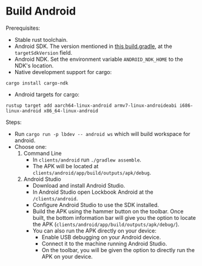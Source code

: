 # Build Android

Prerequisites:
- Stable rust toolchain.
- Android SDK. The version mentioned in [this build.gradle](/clients/android/app/build.gradle), at the `targetSdkVersion` field.
- Android NDK. Set the environment variable `ANDROID_NDK_HOME` to the NDK's location.
- Native development support for cargo:
```shell script
cargo install cargo-ndk
```
- Android targets for cargo:
```shell script
rustup target add aarch64-linux-android armv7-linux-androideabi i686-linux-android x86_64-linux-android
```

Steps:
- Run `cargo run -p lbdev -- android ws` which will build workspace for android.
- Choose one:
    1. Command Line
        - In `clients/android` run `./gradlew assemble`.
        - The APK will be located at `clients/android/app/build/outputs/apk/debug`.
    2. Android Studio
        - Download and install Android Studio.
        - In Android Studio open Lockbook Android at the `/clients/android`.
        - Configure Android Studio to use the SDK installed.
        - Build the APK using the hammer button on the toolbar. Once built, the bottom information
            bar will give you the option to locate the APK (`clients/android/app/build/outputs/apk/debug/`).
        - You can also run the APK directly on your device:
            - Enable USB debugging on your Android device.
            - Connect it to the machine running Android Studio.
            - On the toolbar, you will be given the option to directly run the APK on your device.
